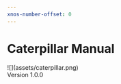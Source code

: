 ```yaml
---
xnos-number-offset: 0
---
```

<div class="cover">
  <h1 class="title">Caterpillar Manual</h1>
  <div class="image">![](assets/caterpillar.png)</div>
  <span class="version">Version 1.0.0</span>
</div>

<div class="pb"></div>

